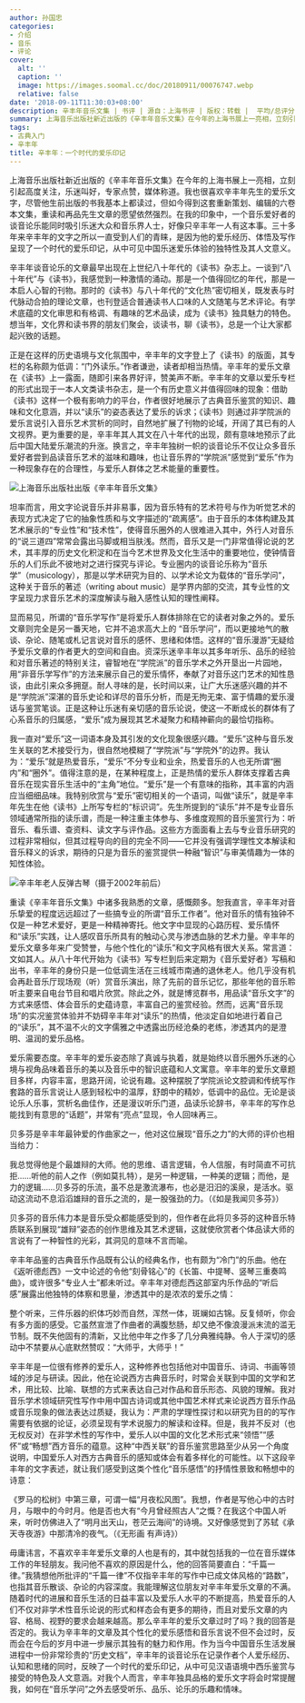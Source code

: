 ```yaml
---
author: 孙国忠
categories:
- 介绍
- 音乐
- 评论
cover:
  alt: ''
  caption: ''
  image: https://images.soomal.cc/doc/20180911/00076747.webp
  relative: false
date: '2018-09-11T11:30:03+08:00'
description: 辛丰年音乐文集 | 书评 | 源自：上海书评 | 版权：转载 |  平均/总评分：10.00/10
summary: 上海音乐出版社新近出版的《辛丰年音乐文集》在今年的上海书展上一亮相，立刻引起高度关注，乐迷叫好，专家点赞，媒体称道。我也很喜欢辛丰年先生的爱乐文字，尽管他生前出版的书我基本上都读过，但如今得到这套重新策划、编辑的六卷本文集，重读和再品先生文章的愿望依然强烈……
tags:
- 古典入门
- 辛丰年
title: 辛丰年：一个时代的爱乐印记
---
```


上海音乐出版社新近出版的《辛丰年音乐文集》在今年的上海书展上一亮相，立刻引起高度关注，乐迷叫好，专家点赞，媒体称道。我也很喜欢辛丰年先生的爱乐文字，尽管他生前出版的书我基本上都读过，但如今得到这套重新策划、编辑的六卷本文集，重读和再品先生文章的愿望依然强烈。在我的印象中，一个音乐爱好者的谈音论乐能同时吸引乐迷大众和音乐界人士，好像只辛丰年一人有这本事。三十多年来辛丰年的文字之所以一直受到人们的青睐，是因为他的爱乐经历、体悟及写作呈现了一个时代的爱乐印记，从中可见中国乐迷爱乐体验的独特性及其人文意义。

辛丰年谈音论乐的文章最早出现在上世纪八十年代的《读书》杂志上。一谈到“八十年代”与《读书》，我感觉到一种激情的涌动。那是一个值得回忆的年代，那是一本启人心智的刊物。那时的《读书》与八十年代的“文化热”密切相关，既发表与时代脉动合拍的理论文章，也刊登适合普通读书人口味的人文随笔与艺术评论。有学术底蕴的文化审思和有格调、有趣味的艺术品读，成为《读书》独具魅力的特色。想当年，文化界和读书界的朋友们聚会，谈读书，聊《读书》，总是一个让大家都起兴致的话题。

正是在这样的历史语境与文化氛围中，辛丰年的文字登上了《读书》的版面，其专栏的名称颇为低调：“门外读乐。”作者谦逊，读者却相当热情。辛丰年的爱乐文章在《读书》上一露面，随即引来各界好评，赞美声不断。辛丰年的文章以爱乐专栏的形式出现于一本人文类读书杂志，是一个有历史意义并值得回味的现象：借助《读书》这样一个极有影响力的平台，作者很好地展示了古典音乐鉴赏的知识、趣味和文化意涵，并以“读乐”的姿态表达了爱乐的诉求；《读书》则通过非学院派的爱乐言说引入音乐艺术赏析的同时，自然地扩展了刊物的论域，开阔了其已有的人文视界。更为重要的是，辛丰年其人其文在八十年代的出现，颇有意味地预示了此后中国大陆爱乐潮流的升涨。换言之，辛丰年独树一帜的谈音论乐不仅让众多音乐爱好者尝到品读音乐艺术的滋味和趣味，也让音乐界的“学院派”感觉到“爱乐”作为一种现象存在的合理性，与爱乐人群体之艺术能量的重要性。

![上海音乐出版社出版《辛丰年音乐文集》](https://images.soomal.cc/doc/20180911/00076747.webp)





坦率而言，用文字论说音乐并非易事，因为音乐特有的艺术符号与作为听觉艺术的表现方式决定了它的抽象性质和与文字描述的“疏离感”。由于音乐的本体构建及其艺术展示的“专业性”和“技术性”，使得音乐圈外的人很难进入其中，外行人对音乐的“说三道四”常常会露出马脚或相当肤浅。然而，音乐又是一门非常值得论说的艺术，其丰厚的历史文化积淀和在当今艺术世界及文化生活中的重要地位，使钟情音乐的人们乐此不彼地对之进行探究与评论。专业圈内的谈音论乐称为“音乐学”（musicology），那是以学术研究为目的、以学术论文为载体的“音乐学问”，这种关于音乐的著述（writing about music）是学界内部的交流，其专业性的文字呈现力求音乐艺术的深度解读与融入感性认知的理性阐释。

显而易见，所谓的“音乐学写作”是将爱乐人群体排除在它的读者对象之外的。爱乐文章则完全是另一番天地，它并不追求高大上的 “音乐学问”，而以更接地气的散谈、杂论、随笔或札记言说对音乐的感怀、思绪和体悟。这样的“音乐漫游”无疑给予爱乐文章的作者更大的空间和自由。资深乐迷辛丰年以其多年听乐、品乐的经验和对音乐著述的特别关注，睿智地在“学院派”的音乐学术之外开垦出一片园地，用“非音乐学写作”的方法来展示自己的爱乐情怀，奉献了对音乐这门艺术的知性恳谈，由此引来众多拥趸。耐人寻味的是，长时间以来，让广大乐迷感兴趣的并不是“学院派”深湛的音乐史论和详尽的音乐分析，而是无拘无束、富于情趣的爱乐漫话与鉴赏笔谈。正是这种让乐迷有亲切感的音乐论说，使这一不断成长的群体有了心系音乐的归属感，“爱乐”成为展现其艺术凝聚力和精神蕲向的最恰切指称。

我一直对“爱乐”这一词语本身及其引发的文化现象很感兴趣。“爱乐”这种与音乐发生关联的艺术接受行为，很自然地模糊了“学院派”与“学院外”的边界。我认为：“爱乐”就是热爱音乐，“爱乐”不分专业和业余，热爱音乐的人也无所谓“圈内”和“圈外”。值得注意的是，在某种程度上，正是热情的爱乐人群体支撑着古典音乐在现实音乐生活中的“主角”地位。“爱乐”是一个有意味的指称，其丰富的内涵应当细细品味。我特别欣赏与“爱乐”密切相关的一个语词，叫做“读乐”，就是辛丰年先生在他《读书》上所写专栏的“标识词”。先生所提到的“读乐”并不是专业音乐领域通常所指的读乐谱，而是一种注重主体参与、多维度观照的音乐鉴赏行为：听音乐、看乐谱、查资料、读文字与评作品。这些方方面面看上去与专业音乐研究的过程非常相似，但其过程导向的目的完全不同――它并没有强调学理性文本解读和音乐释义的诉求，期待的只是为音乐的鉴赏提供一种融“智识”与审美情趣为一体的知性体验。

![辛丰年老人反弹古琴（摄于2002年前后）](https://images.soomal.cc/doc/20130426/00030208_01.webp)





重读《辛丰年音乐文集》中诸多我熟悉的文章，感慨颇多。恕我直言，辛丰年对音乐挚爱的程度远远超过了一些搞专业的所谓“音乐工作者”。他对音乐的情有独钟不仅是一种艺术爱好，更是一种精神寄托。他文字中显现的心路历程、爱乐情怀和“读乐”实践，让人感叹音乐所具有的触动心灵与渗透血脉的艺术力量。辛丰年的爱乐文章多年来广受赞誉，与他个性化的“读乐”和文字风格有很大关系。常言道：文如其人。从八十年代开始为《读书》写专栏到后来定期为《音乐爱好者》写稿和出书，辛丰年的身份只是一位低调生活在三线城市南通的退休老人。他几乎没有机会再赴音乐厅现场观（听）赏音乐演出，除了先前的音乐记忆，那些年他的音乐聆听主要来自电台节目和唱片欣赏。除此之外，就是博览群书，用品读“音乐文字”的方式来感悟、体会音乐的史蕴诗意，丰富自己的鉴赏经验。然而，远离“音乐现场”的实况鉴赏体验并不妨碍辛丰年对“读乐”的热情，他淡定自如地进行着自己的“读乐”，其不温不火的文字儒雅之中透露出历经沧桑的老练，渗透其内的是澄明、温润的爱乐品格。

爱乐需要态度。辛丰年的爱乐姿态除了真诚与执着，就是始终以音乐圈外乐迷的心境与视角品味着音乐的美以及音乐中的智识底蕴和人文寓意。辛丰年的爱乐文章题目多样，内容丰富，思路开阔，论说有趣。这种摆脱了学院派论文腔调和传统写作套路的音乐言说让人感到轻松中的温厚，舒朗中的精妙，低调中的品位。无论是谈论乐人乐事，赏析名曲佳作，还是漫议听乐门道，品读乐论辞书，辛丰年的写作总能找到有意思的“话题”，并常有“亮点”显现，令人回味再三。

贝多芬是辛丰年最钟爱的作曲家之一，他对这位展现“音乐之力”的大师的评价也相当给力：


我总觉得他是个最雄辩的大师。他的思维、语言逻辑，令人信服，有时简直不可抗拒……听他的前人之作（例如莫扎特），是另一种逻辑，一种美的逻辑；而他，是力的逻辑……贝多芬的乐流，虽不总是激流瀑布，也必是汨汨的溪泉，是活水。驱动这流动不息滔滔雄辩的音乐之流的，是一股强劲的力。（《如是我闻贝多芬》）


贝多芬的音乐伟力本是音乐受众都能感受到的，但作者在此将贝多芬的这种音乐特质联系到展现“雄辩”姿态的创作思维及其艺术逻辑，这就使欣赏者个体品读大师的言说有了一种智性的光彩，其洞见的意味不言而喻。

辛丰年品鉴的古典音乐作品既有公认的经典名作，也有颇为“冷门”的乐曲。他在《返听德彪西》一文中论述的令他“刻骨铭心”的《长笛、中提琴、竖琴三重奏鸣曲》，或许很多“专业人士”都未听过。辛丰年对德彪西这部室内乐作品的“听后感”展露出他独特的体察和思量，渗透其中的是浓浓的爱乐之情：


整个听来，三件乐器的织体巧妙而自然，浑然一体，斑斓如古锦。反复倾听，你会有多方面的感受。它虽然宣泄了作曲者的满腹愁肠，却又绝不像浪漫派末流的滥无节制。既不失他固有的清新，又比他中年之作多了几分典雅纯静。令人于深切的感动中不禁要从心底默然赞叹：“大师乎，大师乎！”


辛丰年是一位很有修养的爱乐人，这种修养也包括他对中国音乐、诗词、书画等领域的涉足与研读。因此，他在论说西方古典音乐时，时常会关联到中国的文学和艺术，用比较、比喻、联想的方式来表达自己对作品和音乐形态、风貌的理解。我对音乐学术领域研究性写作中用中国古诗词或其他中国艺术样式来论说西方音乐作品或音乐现象的做法表达过质疑，我认为：严肃的学理性探讨和以研究为目的的写作需要有依据的论证，必须呈现有学术说服力的解读和诠释。但是，我并不反对（也无权反对）在非学术性的写作中，爱乐人以中国的文化艺术形式来“领悟”“感怀”或“畅想”西方音乐的蕴意。这种“中西关联”的音乐鉴赏思路至少从另一个角度说明，中国爱乐人对西方古典音乐的感知或体会有着多样化的可能性。以下这段辛丰年的文字表述，就让我们感受到这类个性化“音乐感悟”的抒情性景致和畅想中的诗意：


《罗马的松树》中第三章，可谓一幅“月夜松风图”。我想，作者是写他心中的古时月，与眼中的今时月。他是否也大有“今月曾经照古人”之慨？在我这个中国人听来，听时仿佛进入了“明月出天山，苍茫云海间”的诗境。又好像感觉到了苏轼《承天寺夜游》中那清冷的夜气。（《无形画  有声诗》）


毋庸讳言，不喜欢辛丰年爱乐文章的人也是有的，其中就包括我的一位在音乐媒体工作的年轻朋友。我问他不喜欢的原因是什么，他的回答简要直白：“千篇一律。”我猜想他所批评的“千篇一律”不仅指辛丰年的写作中已成文体风格的“路数”，也指其音乐散谈、杂论的内容深度。我能理解这位朋友对辛丰年爱乐文章的不满。随着时代的进展和音乐生活的日益丰富以及爱乐人水平的不断提高，热爱音乐的人们不仅对非学术性音乐论说的形式和样态会有更多的期待，而且对爱乐文章的内容、格局、视野的要求会越来越高。那么辛丰年的爱乐文章过时了吗？我的回答是否定的。我认为辛丰年的文章及其个性化的爱乐感悟和音乐言说不但不会过时，反而会在今后的岁月中进一步展示其独有的魅力和作用。作为当今中国音乐生活发展进程中一份非常珍贵的“历史文档”，辛丰年的谈音论乐在记录作者个人爱乐经历、认知和思绪的同时，反映了一个时代的爱乐印记，从中可见汉语语境中西乐鉴赏与接受的特色及人文意涵。对我个人而言，辛丰年独具品格的爱乐文字将会时常提醒我，如何在“音乐学问”之外去感受听乐、品乐、论乐的乐趣和情味。